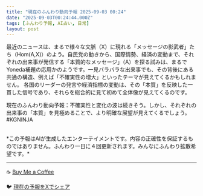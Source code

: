 ```yaml
---
title: "現在のふんわり動向予報 2025-09-03 00:24"
date: "2025-09-03T00:24:44.000Z"
tags: [ふんわり予報, AI占い, 日常]
layout: post
---
```


最近のニュースは、まるで様々な文脈（X）に現れる「メッセージの影武者」たち（Hom(A,X)）のよう。自民党の動きから、国際情勢、経済の変動まで、それぞれの出来事が発信する「本質的なメッセージ」（A）を探る試みは、まるでYoneda補題の応用かのようです。一見バラバラな出来事でも、その背後にある共通の構造、例えば「不確実性の増大」といったテーマが見えてくるかもしれません。  各国のリーダーの発言や経済指標の変動は、その「本質」を反映した一貫した信号であり、それらを総合的に見て初めて全体像が見えてくるのです。


現在のふんわり動向予報：不確実性と変化の波は続きそう。しかし、それぞれの出来事の「本質」を見極めることで、より明確な展望が見えてくるでしょう。#KGNINJA

<br>
*この予報はAIが生成したエンターテイメントです。内容の正確性を保証するものではありません。ふんわり一日に４回更新されます。みんなにふんわり拡散希望です。*

---
☕️ [Buy Me a Coffee](https://www.buymeacoffee.com/kgninja)

🐦 [現在の予報をXでシェア](https://twitter.com/intent/tweet?text=%E7%8F%BE%E5%9C%A8%E3%81%AE%E3%81%B5%E3%82%93%E3%82%8F%E3%82%8A%E4%BA%88%E5%A0%B1%3A%20%E3%80%8C%E6%9C%80%E8%BF%91%E3%81%AE%E3%83%8B%E3%83%A5%E3%83%BC%E3%82%B9%E3%81%AF%E3%80%81%E3%81%BE%E3%82%8B%E3%81%A7%E6%A7%98%E3%80%85%E3%81%AA%E6%96%87%E8%84%88%EF%BC%88X%EF%BC%89%E3%81%AB%E7%8F%BE%E3%82%8C%E3%82%8B%E3%80%8C%E3%83%A1%E3%83%83%E3%82%BB%E3%83%BC%E3%82%B8%E3%81%AE%E5%BD%B1%E6%AD%A6%E8%80%85%E3%80%8D%E3%81%9F%E3%81%A1%EF%BC%88Hom(A%2CX)%EF%BC%89%E3%81%AE%E3%82%88%E3%81%86%E3%80%82%E3%80%8D%23KGNINJA%20%E7%B6%9A%E3%81%8D%E3%81%AF%E3%83%96%E3%83%AD%E3%82%B0%E3%81%A7%EF%BC%81%F0%9F%91%87&url=https%3A%2F%2Fkg-ninja.github.io%2FFunwariyoso%2F)
